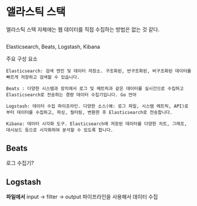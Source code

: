 # 앨라스틱 스택

엘라스틱 스택 자체에는 웹 데이터를 직접 수집하는 방법은 없는 것 같다.

##

Elasticsearch, Beats, Logstash, Kibana


주요 구성 요소

    Elasticsearch: 검색 엔진 및 데이터 저장소. 구조화된, 반구조화된, 비구조화된 데이터를 빠르게 저장하고 검색할 수 있습니다.
    
    Beats : 다양한 시스템과 장치에서 로그 및 메트릭과 같은 데이터를 실시간으로 수집하고 Elasticsearch로 전송하는 경량 데이터 수집기입니다. Go 언어

    Logstash: 데이터 수집 파이프라인. 다양한 소스(예: 로그 파일, 시스템 메트릭, API)로부터 데이터를 수집하고, 파싱, 필터링, 변환한 후 Elasticsearch로 전송합니다.

    Kibana: 데이터 시각화 도구. Elasticsearch에 저장된 데이터를 다양한 차트, 그래프, 대시보드 등으로 시각화하여 분석할 수 있도록 합니다.

## Beats

로그 수집기?

## Logstash

**파일에서** input -> filter -> output 파이프라인을 사용해서 데이터 수집
